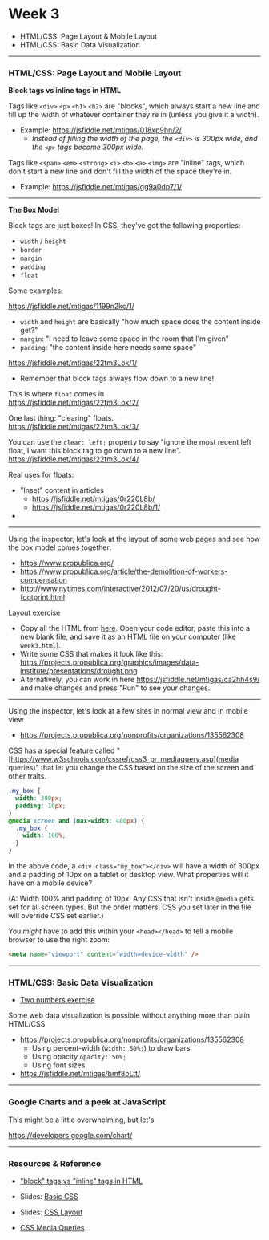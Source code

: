 # Week 3

* HTML/CSS: Page Layout & Mobile Layout
* HTML/CSS: Basic Data Visualization

---

### HTML/CSS: Page Layout and Mobile Layout

**Block tags vs inline tags in HTML**

Tags like `<div>` `<p>` `<h1>` `<h2>` are "blocks", which always start a new line and fill up the width of whatever container they're in (unless you give it a width).

* Example: https://jsfiddle.net/mtigas/018xp9hn/2/  
  * _Instead of filling the width of the page, the `<div>` is 300px wide, and the `<p>` tags become 300px wide._

Tags like `<span>` `<em>` `<strong>` `<i>` `<b>` `<a>` `<img>` are "inline" tags, which don't start a new line and don't fill the width of the space they're in.

* Example: https://jsfiddle.net/mtigas/gg9a0dp7/1/

---

**The Box Model**

Block tags are just boxes! In CSS, they've got the following properties:
* `width` / `height`
* `border`
* `margin`
* `padding`
* `float`

Some examples:

https://jsfiddle.net/mtigas/1199n2kc/1/
* `width` and `height` are basically "how much space does the content inside get?"
* `margin`: "I need to leave some space in the room that I'm given"
* `padding`: "the content inside here needs some space"

https://jsfiddle.net/mtigas/22tm3Lok/1/
* Remember that block tags always flow down to a new line!

This is where `float` comes in  
https://jsfiddle.net/mtigas/22tm3Lok/2/


One last thing: "clearing" floats.  
https://jsfiddle.net/mtigas/22tm3Lok/3/

You can use the `clear: left;` property to say "ignore the most recent left float, I want this block tag to go down to a new line".  
https://jsfiddle.net/mtigas/22tm3Lok/4/


Real uses for floats:
* "Inset" content in articles
  * https://jsfiddle.net/mtigas/0r220L8b/
  * https://jsfiddle.net/mtigas/0r220L8b/1/
*

---

Using the inspector, let's look at the layout of some web pages and see how the box model comes together:
* https://www.propublica.org/
* https://www.propublica.org/article/the-demolition-of-workers-compensation
* http://www.nytimes.com/interactive/2012/07/20/us/drought-footprint.html

Layout exercise
* Copy all the HTML from [here](https://codepen.io/sisiwei/pen/OMKZNE?editors=1000). Open your code editor, paste this into a new blank file, and save it as an HTML file on your computer (like `week3.html`).
* Write some CSS that makes it look like this:  
  https://projects.propublica.org/graphics/images/data-institute/presentations/drought.png
* Alternatively, you can work in here https://jsfiddle.net/mtigas/ca2hh4s9/ and make changes and press "Run" to see your changes.

---

Using the inspector, let's look at a few sites in normal view and in mobile view
* https://projects.propublica.org/nonprofits/organizations/135562308

CSS has a special feature called "[https://www.w3schools.com/cssref/css3_pr_mediaquery.asp](media queries)" that let you change the CSS based on the size of the screen and other traits.

```css
.my_box {
  width: 300px;
  padding: 10px;
}
@media screen and (max-width: 480px) {
  .my_box {
    width: 100%;
  }
}
```

In the above code, a `<div class="my_box"></div>` will have a width of 300px and a padding of 10px on a tablet or desktop view. What properties will it have on a mobile device?

(A: Width 100% and padding of 10px. Any CSS that isn't inside `@media` gets set for all screen types. But the order matters: CSS you set later in the file will override CSS set earlier.)

You _might_ have to add this within your `<head></head>` to tell a mobile browser to use the right zoom:

```html
<meta name="viewport" content="width=device-width" />
```

---

### HTML/CSS: Basic Data Visualization

* [Two numbers exercise](http://www.scribblelive.com/blog/2012/07/27/45-ways-to-communicate-two-quantities/)

Some web data visualization is possible without anything more than plain HTML/CSS
* https://projects.propublica.org/nonprofits/organizations/135562308
  * Using percent-width (`width: 50%;`) to draw bars
  * Using opacity `opacity: 50%;`
  * Using font sizes
* https://jsfiddle.net/mtigas/bmf8oLtt/

---

### Google Charts and a peek at JavaScript

This might be a little overwhelming, but let's

https://developers.google.com/chart/

---

### Resources & Reference

- ["block" tags vs "inline" tags in HTML](https://www.w3schools.com/htmL/html_blocks.asp)
- Slides: [Basic CSS](https://projects.propublica.org/graphics/images/data-institute/presentations/css.pdf)
- Slides: [CSS Layout](https://projects.propublica.org/graphics/images/data-institute/presentations/css-layout.pdf)

- [CSS Media Queries](https://www.w3schools.com/cssref/css3_pr_mediaquery.asp)
